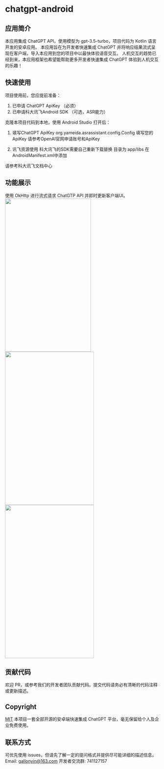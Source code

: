 # chatgpt-android

## 应用简介

本应用集成 ChatGPT API，使用模型为 gpt-3.5-turbo，项目代码为 Kotlin 语言开发的安卓应用。
本应用旨在为开发者快速集成 ChatGPT 并将响应结果流式呈现在客户端，导入本应用到您的项目中以最快体验语音交互。
人机交互的趋势已经到来，本应用框架也希望能帮助更多开发者快速集成 ChatGPT 体验到人机交互的乐趣！

## 快速使用

项目使用前，您应提前准备：
1. 已申请 ChatGPT ApiKey （必须）
2. 已申请科大讯飞Android SDK （可选，ASR能力）

克隆本项目代码到本地，使用 Android Studio 打开后：
1. 填写ChatGPT ApiKey
org.yameida.asrassistant.config.Config 填写您的ApiKey
请参考OpenAI官网申请账号和ApiKey

2. 讯飞资源使用
科大讯飞的SDK需要自己重新下载替换 目录为 app/libs
在AndroidManifest.xml中添加
<meta-data android:name="TD_APP_ID" android:value="xxxxxx" />
<meta-data android:name="TD_CHANNEL_ID" android:value="xxx" />
请参考科大讯飞文档中心

## 功能展示
使用 OkHttp 进行流式请求 ChatGTP API 并即时更新客户端UI。
<img src="https://github.com/worktool/chatgpt-android/blob/master/images/testviewo1.mp4"  height="500" width="280">
<img src="https://github.com/worktool/chatgpt-android/blob/master/images/asrdemo1.mp4"  height="500" width="290">
<img src="https://github.com/worktool/chatgpt-android/blob/master/images/asrdemo2.mp4"  height="500" width="290">

## 贡献代码

欢迎 PR，或参考我们的开发者团队贡献代码。提交代码请务必有清晰的代码注释或更新描述。

## Copyright

[MIT](http://www.opensource.org/licenses/MIT)
本项目一套全部开源的安卓端快速集成 ChatGPT 平台，毫无保留给个人及企业免费使用。

## 联系方式

可优先使用 issues，但请先了解一定的提问格式并提供尽可能详细的描述信息。
Email: gallonyin@163.com
开发者交流群: 741127157
